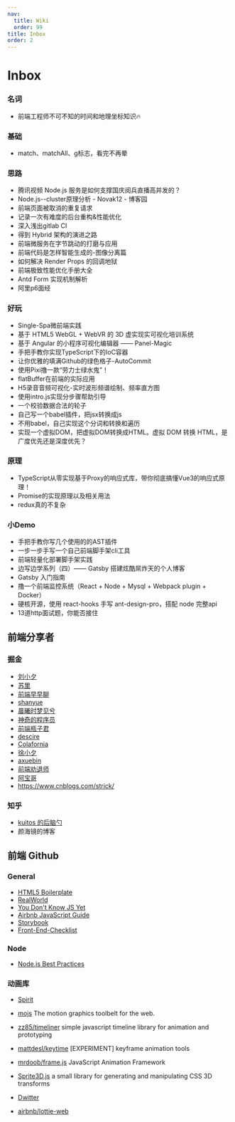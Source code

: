 ```yaml
---
nav:
  title: Wiki
  order: 99
title: Inbox
order: 2
---
```


# Inbox

### 名词

- 前端工程师不可不知的时间和地理坐标知识🔥

### 基础

- match、matchAll、g标志，看完不再晕

### 思路

- 腾讯视频 Node.js 服务是如何支撑国庆阅兵直播高并发的？
- Node.js--cluster原理分析 - Novak12 - 博客园
- 前端页面被取消的重复请求
- 记录一次有难度的后台重构&性能优化
- 深入浅出gitlab CI
- 得到 Hybrid 架构的演进之路
- 前端微服务在字节跳动的打磨与应用
- 前端代码是怎样智能生成的-图像分离篇
- 如何解决 Render Props 的回调地狱
- 前端极致性能优化手册大全
- Antd Form 实现机制解析
- 阿里p6面经

### 好玩

- Single-Spa微前端实践
- 基于 HTML5 WebGL + WebVR 的 3D 虚实现实可视化培训系统
- 基于 Angular 的小程序可视化编辑器 —— Panel-Magic
- 手把手教你实现TypeScript下的IoC容器
- 让你优雅的填满Github的绿色格子-AutoCommit
- 使用Pixi撸一款“劳力士绿水鬼”！
- flatBuffer在前端的实际应用
- H5录音音频可视化-实时波形频谱绘制、频率直方图
- 使用intro.js实现分步骤帮助引导
- 一个校验数据合法的轮子
- 自己写一个babel插件，把jsx转换成js
- 不用babel，自己实现这个分词和转换和遍历
- 实现一个虚拟DOM，把虚拟DOM转换成HTML。虚拟 DOM 转换 HTML，是广度优先还是深度优先？

### 原理

- TypeScript从零实现基于Proxy的响应式库，带你彻底搞懂Vue3的响应式原理！
- Promise的实现原理以及相关用法
- redux真的不复杂

### 小Demo

- 手把手教你写几个使用的的AST插件
- 一步一步手写一个自己前端脚手架cli工具
- 前端轻量化部署脚手架实践
- 边写边学系列（四）—— Gatsby 搭建炫酷屌炸天的个人博客
- Gatsby 入门指南
- 撸一个前端监控系统（React + Node + Mysql + Webpack plugin + Docker）
- 硬核开源，使用 react-hooks 手写 ant-design-pro，搭配 node 完整api
- 13道http面试题，你能否接住



## 前端分享者

### 掘金

- [刘小夕](https://juejin.im/user/5c6256596fb9a049bd42c770)
- [苏里](https://juejin.im/user/582d3b450ce463006ce6d4e9)
- [前端早早聊](https://juejin.im/user/5790c76dc4c9710054f0f58b/posts)
- [shanyue](https://juejin.im/user/56a34361816dfa005925a654/posts)
- [晨曦时梦见兮](https://juejin.im/user/5b13f11d5188257da1245183/posts)
- [神奇的程序员](https://juejin.im/user/5cbbe37c51882532c334c324/posts)
- [前端瓶子君](https://juejin.im/user/5c8f1c6b5188252d65343ff4)
- [descire](https://juejin.im/user/57c5ae26c4c9710061a1defc)
- [Colafornia](https://juejin.im/user/5757aa66a341310061239f33/posts)
- [徐小夕](https://juejin.im/user/5b985481f265da0a87264251)
- [axuebin](https://juejin.im/user/574f910b207703005cd8686a/posts)
- [前端劝退师](https://juejin.im/user/57bd1bdfd342d3006bf76a52)
- [阿宝哥](https://juejin.im/user/764915822103079)
- https://www.cnblogs.com/strick/

### 知乎

- [kuitos 的后脑勺](https://zhuanlan.zhihu.com/kuitos)
- 颜海镜的博客

## 前端 Github

### General

- [HTML5 Boilerplate](https://github.com/h5bp/html5-boilerplate)
- [RealWorld](https://github.com/gothinkster/realworld)
- [You Don't Know JS Yet](https://github.com/getify/You-Dont-Know-JS)
- [Airbnb JavaScript Guide](https://github.com/airbnb/javascript)
- [Storybook](https://github.com/storybookjs/storybook)
- [Front-End-Checklist](https://github.com/thedaviddias/Front-End-Checklist)

### Node

- [Node.js Best Practices](https://github.com/goldbergyoni/nodebestpractices)

### 动画库

- [Spirit](https://spiritapp.io/)
- [mojs](https://github.com/mojs/mojs) The motion graphics toolbelt for the web.

- [zz85/timeliner](https://github.com/zz85/timeliner) simple javascript timeline library for animation and prototyping

- [mattdesl/keytime](https://github.com/mattdesl/keytime) [EXPERIMENT] keyframe animation tools

- [mrdoob/frame.js](https://github.com/mrdoob/frame.js) JavaScript Animation Framework

- [Sprite3D.js](http://minimal.be/lab/Sprite3D/) a small library for generating and manipulating CSS 3D transforms

- [Dwitter](https://www.dwitter.net/)

- [airbnb/lottie-web](https://github.com/airbnb/lottie-web)


